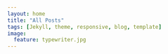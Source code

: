 ```yaml
---
layout: home
title: "All Posts"
tags: [Jekyll, theme, responsive, blog, template]
image:
  feature: typewriter.jpg
---
```

